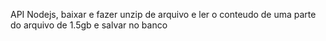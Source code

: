 API Nodejs, baixar e fazer unzip de arquivo e ler o conteudo de uma parte do arquivo de 1.5gb e salvar no banco

